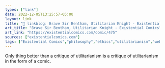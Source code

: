```yaml
---
types: ["link"]
date: 2022-12-05T13:25:57-05:00
layout: link
title: "🔗 linkblog: Brave Sir Bentham, Utilitarian Knight - Existential Comics'"
art_title: "Brave Sir Bentham, Utilitarian Knight - Existential Comics"
art_link: "https://existentialcomics.com/comic/475"
sources: ["existentialcomics.com"]
tags: ["Existential Comics","philosophy","ethics","utilitarianism","webcomics"]
---
```

Only thing better than a critique of utilitarianism is a critique of utilitarianism in the form of a comic.  
 
